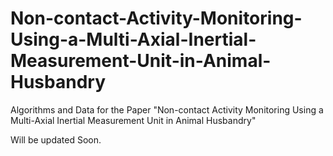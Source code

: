 # Non-contact-Activity-Monitoring-Using-a-Multi-Axial-Inertial-Measurement-Unit-in-Animal-Husbandry
Algorithms and Data for the Paper "Non-contact Activity Monitoring Using a Multi-Axial Inertial Measurement Unit in Animal Husbandry"

Will be updated Soon. 
